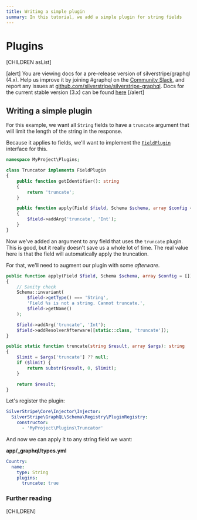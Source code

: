 ```yaml
---
title: Writing a simple plugin
summary: In this tutorial, we add a simple plugin for string fields
---
```


# Plugins

[CHILDREN asList]

[alert]
You are viewing docs for a pre-release version of silverstripe/graphql (4.x).
Help us improve it by joining #graphql on the [Community Slack](https://www.silverstripe.org/blog/community-slack-channel/),
and report any issues at [github.com/silverstripe/silverstripe-graphql](https://github.com/silverstripe/silverstripe-graphql). 
Docs for the current stable version (3.x) can be found
[here](https://github.com/silverstripe/silverstripe-graphql/tree/3)
[/alert]

## Writing a simple plugin

For this example, we want all `String` fields to have a `truncate` argument that will limit the length of the string
in the response.

Because it applies to fields, we'll want to implement the [`FieldPlugin`](api:SilverStripe\GraphQL\Schema\Interfaces\FieldPlugin)
interface for this.

```php
namespace MyProject\Plugins;

class Truncator implements FieldPlugin
{
    public function getIdentifier(): string
    {
        return 'truncate';
    }

    public function apply(Field $field, Schema $schema, array $config = [])
    {
        $field->addArg('truncate', 'Int');
    }
}
```

Now we've added an argument to any field that uses the `truncate` plugin. This is good, but it really
doesn't save us a whole lot of time. The real value here is that the field will automatically apply the truncation.

For that, we'll need to augment our plugin with some _afterware_.

```php
public function apply(Field $field, Schema $schema, array $config = [])
{
    // Sanity check
    Schema::invariant(
        $field->getType() === 'String',
        'Field %s is not a string. Cannot truncate.',
        $field->getName()
    );

    $field->addArg('truncate', 'Int');
    $field->addResolverAfterware([static::class, 'truncate']);
}

public static function truncate(string $result, array $args): string
{
    $limit = $args['truncate'] ?? null;
    if ($limit) {
        return substr($result, 0, $limit);
    }

    return $result;
}
```

Let's register the plugin:

```yaml
SilverStripe\Core\Injector\Injector:
  SilverStripe\GraphQL\Schema\Registry\PluginRegistry:
    constructor:
      - 'MyProject\Plugins\Truncator'
```

And now we can apply it to any string field we want:

**app/_graphql/types.yml**
```yaml
Country:
  name:
    type: String
    plugins:
      truncate: true
```

### Further reading

[CHILDREN]

